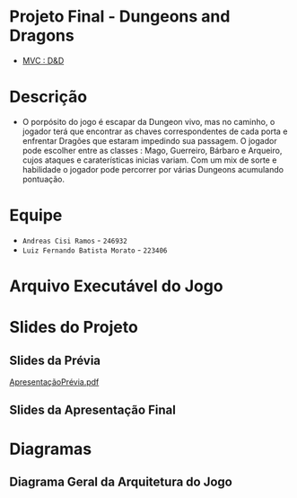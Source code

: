 # Projeto Final - Dungeons and Dragons
  * [MVC : D&D](https://github.com/MC322-java/ProjetoFinal/tree/main/POO/POO/core/src/com/mygdx/game)

# Descrição 
  * O porpósito do jogo é escapar da Dungeon vivo, mas no caminho, o jogador terá que encontrar as chaves correspondentes de cada porta e enfrentar Dragões que estaram impedindo sua passagem. O jogador pode escolher entre as classes : Mago, Guerreiro, Bárbaro e Arqueiro, cujos ataques e caraterísticas inicias variam. Com um mix de sorte e habilidade o jogador pode percorrer por várias Dungeons acumulando pontuação. 



# Equipe
* `Andreas Cisi Ramos` - `246932`
* `Luiz Fernando Batista Morato` - `223406`

# Arquivo Executável do Jogo



# Slides do Projeto

## Slides da Prévia
[ApresentaçãoPrévia.pdf](https://github.com/MC322-java/ProjetoFinal/files/8987255/dungeons.and.dragons-previa.pdf)


## Slides da Apresentação Final


# Diagramas

## Diagrama Geral da Arquitetura do Jogo





